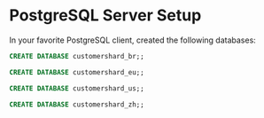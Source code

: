 ﻿# PostgreSQL Server Setup

In your favorite PostgreSQL client, created the following databases:

```sql
CREATE DATABASE customershard_br;;
```

```sql
CREATE DATABASE customershard_eu;;
```

```sql
CREATE DATABASE customershard_us;;
```

```sql
CREATE DATABASE customershard_zh;;
```
